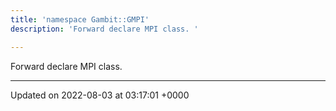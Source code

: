 ```yaml
---
title: 'namespace Gambit::GMPI'
description: 'Forward declare MPI class. '

---
```







Forward declare MPI class. 






-------------------------------

Updated on 2022-08-03 at 03:17:01 +0000